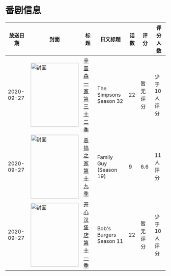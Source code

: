 # 番剧信息

|放送日期|封面|标题|日文标题|话数|评分|评分人数|
|---|---|---|---|---|---|---|
|2020-09-27|<img src="//lain.bgm.tv/pic/cover/c/77/2d/379838_58dZn.jpg" alt="封面" style="width:150px;height:200px;object-fit:cover;">|[辛普森一家 第三十二季](https://bangumi.tv/subject/379838)|The Simpsons Season 32|22|暂无评分|少于10人评分|
|2020-09-27|<img src="//lain.bgm.tv/pic/cover/c/9c/15/406826_Zy2L2.jpg" alt="封面" style="width:150px;height:200px;object-fit:cover;">|[恶搞之家 第十九季](https://bangumi.tv/subject/406826)|Family Guy (Season 19)|9|6.6|11人评分|
|2020-09-27|<img src="//lain.bgm.tv/pic/cover/c/d6/52/439025_kU9Uy.jpg" alt="封面" style="width:150px;height:200px;object-fit:cover;">|[开心汉堡店 第十一季](https://bangumi.tv/subject/439025)|Bob's Burgers Season 11|22|暂无评分|少于10人评分|
